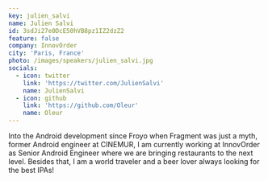 ```yaml
---
key: julien_salvi
name: Julien Salvi
id: 3sdJi27e0DcE50hVB8pz1IZ2dzZ2
feature: false
company: InnovOrder
city: 'Paris, France'
photo: /images/speakers/julien_salvi.jpg
socials:
  - icon: twitter
    link: 'https://twitter.com/JulienSalvi'
    name: JulienSalvi
  - icon: github
    link: 'https://github.com/Oleur'
    name: Oleur
---
```

Into the Android development since Froyo when Fragment was just a myth, former Android engineer at CINEMUR, I am currently working at InnovOrder as Senior Android Engineer where we are bringing restaurants to the next level.
Besides that, I am a world traveler and a beer lover always looking for the best IPAs!